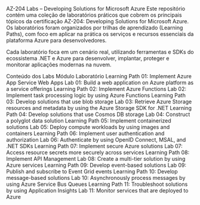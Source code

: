 AZ-204 Labs – Developing Solutions for Microsoft Azure
Este repositório contém uma coleção de laboratórios práticos que cobrem os principais tópicos da certificação AZ-204: Developing Solutions for Microsoft Azure. Os laboratórios foram organizados por trilhas de aprendizado (Learning Paths), com foco em aplicar na prática os serviços e recursos essenciais da plataforma Azure para desenvolvedores.

Cada laboratório foca em um cenário real, utilizando ferramentas e SDKs do ecossistema .NET e Azure para desenvolver, implantar, proteger e monitorar aplicações modernas na nuvem.

Conteúdo dos Labs
Módulo	Laboratório
Learning Path 01: Implement Azure App Service Web Apps	Lab 01: Build a web application on Azure platform as a service offerings
Learning Path 02: Implement Azure Functions	Lab 02: Implement task processing logic by using Azure Functions
Learning Path 03: Develop solutions that use blob storage	Lab 03: Retrieve Azure Storage resources and metadata by using the Azure Storage SDK for .NET
Learning Path 04: Develop solutions that use Cosmos DB storage	Lab 04: Construct a polyglot data solution
Learning Path 05: Implement containerized solutions	Lab 05: Deploy compute workloads by using images and containers
Learning Path 06: Implement user authentication and authorization	Lab 06: Authenticate by using OpenID Connect, MSAL, and .NET SDKs
Learning Path 07: Implement secure Azure solutions	Lab 07: Access resource secrets more securely across services
Learning Path 08: Implement API Management	Lab 08: Create a multi-tier solution by using Azure services
Learning Path 09: Develop event-based solutions	Lab 09: Publish and subscribe to Event Grid events
Learning Path 10: Develop message-based solutions	Lab 10: Asynchronously process messages by using Azure Service Bus Queues
Learning Path 11: Troubleshoot solutions by using Application Insights	Lab 11: Monitor services that are deployed to Azure
